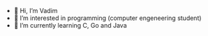 - 👋 Hi, I’m Vadim
- 👀 I’m interested in programming (computer engeneering student)
- 🌱 I’m currently learning C, Go and Java

<!---
Vadim4045/Vadim4045 is a ✨ special ✨ repository because its `README.md` (this file) appears on your GitHub profile.
You can click the Preview link to take a look at your changes.
--->
